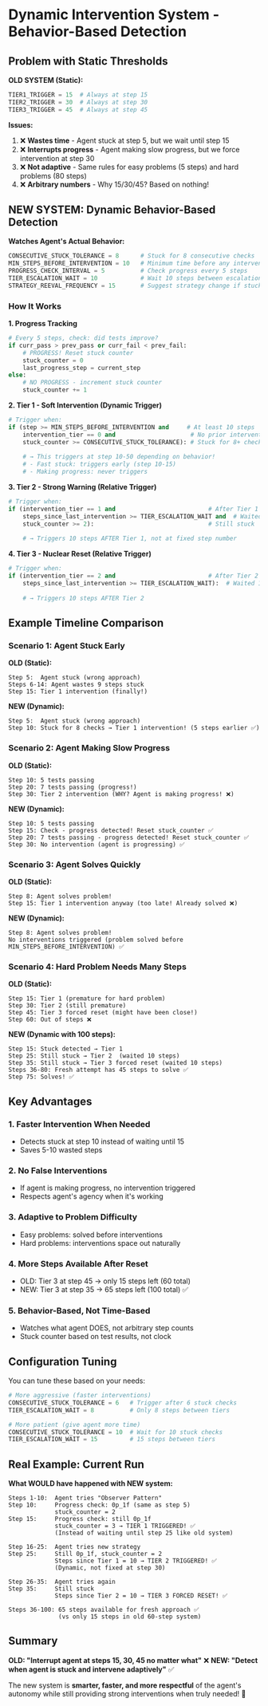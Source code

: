 # Dynamic Intervention System - Behavior-Based Detection

## Problem with Static Thresholds

**OLD SYSTEM (Static):**
```python
TIER1_TRIGGER = 15  # Always at step 15
TIER2_TRIGGER = 30  # Always at step 30
TIER3_TRIGGER = 45  # Always at step 45
```

**Issues:**
1. ❌ **Wastes time** - Agent stuck at step 5, but we wait until step 15
2. ❌ **Interrupts progress** - Agent making slow progress, but we force intervention at step 30
3. ❌ **Not adaptive** - Same rules for easy problems (5 steps) and hard problems (80 steps)
4. ❌ **Arbitrary numbers** - Why 15/30/45? Based on nothing!

## NEW SYSTEM: Dynamic Behavior-Based Detection

**Watches Agent's Actual Behavior:**
```python
CONSECUTIVE_STUCK_TOLERANCE = 8      # Stuck for 8 consecutive checks
MIN_STEPS_BEFORE_INTERVENTION = 10   # Minimum time before any intervention
PROGRESS_CHECK_INTERVAL = 5          # Check progress every 5 steps
TIER_ESCALATION_WAIT = 10            # Wait 10 steps between escalations
STRATEGY_REEVAL_FREQUENCY = 15       # Suggest strategy change if stuck
```

### How It Works

**1. Progress Tracking**
```python
# Every 5 steps, check: did tests improve?
if curr_pass > prev_pass or curr_fail < prev_fail:
    # PROGRESS! Reset stuck counter
    stuck_counter = 0
    last_progress_step = current_step
else:
    # NO PROGRESS - increment stuck counter
    stuck_counter += 1
```

**2. Tier 1 - Soft Intervention (Dynamic Trigger)**
```python
# Trigger when:
if (step >= MIN_STEPS_BEFORE_INTERVENTION and     # At least 10 steps
    intervention_tier == 0 and                     # No prior interventions
    stuck_counter >= CONSECUTIVE_STUCK_TOLERANCE): # Stuck for 8+ checks
    
    # → This triggers at step 10-50 depending on behavior!
    # - Fast stuck: triggers early (step 10-15)
    # - Making progress: never triggers
```

**3. Tier 2 - Strong Warning (Relative Trigger)**
```python
# Trigger when:
if (intervention_tier == 1 and                          # After Tier 1
    steps_since_last_intervention >= TIER_ESCALATION_WAIT and  # Waited 10 more steps
    stuck_counter >= 2):                                # Still stuck
    
    # → Triggers 10 steps AFTER Tier 1, not at fixed step number
```

**4. Tier 3 - Nuclear Reset (Relative Trigger)**
```python
# Trigger when:
if (intervention_tier == 2 and                          # After Tier 2
    steps_since_last_intervention >= TIER_ESCALATION_WAIT):  # Waited 10 more steps
    
    # → Triggers 10 steps AFTER Tier 2
```

## Example Timeline Comparison

### Scenario 1: Agent Stuck Early

**OLD (Static):**
```
Step 5:  Agent stuck (wrong approach)
Steps 6-14: Agent wastes 9 steps stuck
Step 15: Tier 1 intervention (finally!)
```

**NEW (Dynamic):**
```
Step 5:  Agent stuck (wrong approach)
Step 10: Stuck for 8 checks → Tier 1 intervention! (5 steps earlier ✅)
```

### Scenario 2: Agent Making Slow Progress

**OLD (Static):**
```
Step 10: 5 tests passing
Step 20: 7 tests passing (progress!)
Step 30: Tier 2 intervention (WHY? Agent is making progress! ❌)
```

**NEW (Dynamic):**
```
Step 10: 5 tests passing
Step 15: Check - progress detected! Reset stuck_counter ✅
Step 20: 7 tests passing - progress detected! Reset stuck_counter ✅
Step 30: No intervention (agent is progressing) ✅
```

### Scenario 3: Agent Solves Quickly

**OLD (Static):**
```
Step 8: Agent solves problem!
Step 15: Tier 1 intervention anyway (too late! Already solved ❌)
```

**NEW (Dynamic):**
```
Step 8: Agent solves problem!
No interventions triggered (problem solved before MIN_STEPS_BEFORE_INTERVENTION) ✅
```

### Scenario 4: Hard Problem Needs Many Steps

**OLD (Static):**
```
Step 15: Tier 1 (premature for hard problem)
Step 30: Tier 2 (still premature)
Step 45: Tier 3 forced reset (might have been close!)
Step 60: Out of steps ❌
```

**NEW (Dynamic with 100 steps):**
```
Step 15: Stuck detected → Tier 1
Step 25: Still stuck → Tier 2  (waited 10 steps)
Step 35: Still stuck → Tier 3 forced reset (waited 10 steps)
Steps 36-80: Fresh attempt has 45 steps to solve ✅
Step 75: Solves! ✅
```

## Key Advantages

### 1. **Faster Intervention When Needed**
- Detects stuck at step 10 instead of waiting until 15
- Saves 5-10 wasted steps

### 2. **No False Interventions**
- If agent is making progress, no intervention triggered
- Respects agent's agency when it's working

### 3. **Adaptive to Problem Difficulty**
- Easy problems: solved before interventions
- Hard problems: interventions space out naturally

### 4. **More Steps Available After Reset**
- OLD: Tier 3 at step 45 → only 15 steps left (60 total)
- NEW: Tier 3 at step 35 → 65 steps left (100 total) ✅

### 5. **Behavior-Based, Not Time-Based**
- Watches what agent DOES, not arbitrary step counts
- Stuck counter based on test results, not clock

## Configuration Tuning

You can tune these based on your needs:

```python
# More aggressive (faster interventions)
CONSECUTIVE_STUCK_TOLERANCE = 6   # Trigger after 6 stuck checks
TIER_ESCALATION_WAIT = 8          # Only 8 steps between tiers

# More patient (give agent more time)
CONSECUTIVE_STUCK_TOLERANCE = 10  # Wait for 10 stuck checks
TIER_ESCALATION_WAIT = 15         # 15 steps between tiers
```

## Real Example: Current Run

**What WOULD have happened with NEW system:**

```
Steps 1-10:  Agent tries "Observer Pattern"
Step 10:     Progress check: 0p_1f (same as step 5)
             stuck_counter = 2
Step 15:     Progress check: still 0p_1f
             stuck_counter = 3 → TIER 1 TRIGGERED! ✅
             (Instead of waiting until step 25 like old system)
             
Step 16-25:  Agent tries new strategy
Step 25:     Still 0p_1f, stuck_counter = 2
             Steps since Tier 1 = 10 → TIER 2 TRIGGERED! ✅
             (Dynamic, not fixed at step 30)
             
Step 26-35:  Agent tries again
Step 35:     Still stuck
             Steps since Tier 2 = 10 → TIER 3 FORCED RESET! ✅
             
Steps 36-100: 65 steps available for fresh approach ✅
              (vs only 15 steps in old 60-step system)
```

## Summary

**OLD: "Interrupt agent at steps 15, 30, 45 no matter what"** ❌
**NEW: "Detect when agent is stuck and intervene adaptively"** ✅

The new system is **smarter, faster, and more respectful** of the agent's autonomy while still providing strong interventions when truly needed! 🎯
